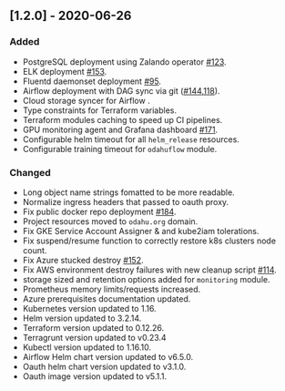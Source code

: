 ## [1.2.0] - 2020-06-26

### Added

- PostgreSQL deployment using Zalando operator [#123](https://git.epam.com/epmd-legn/legion-cicd/issues/123).
- ELK deployment [#153](https://git.epam.com/epmd-legn/legion-cicd/-/issues/153).
- Fluentd daemonset deployment [#95](https://git.epam.com/epmd-legn/legion-cicd/-/issues/95).
- Airflow deployment with DAG sync via git ([#144](https://git.epam.com/epmd-legn/legion-cicd/-/issues/144),[118](https://git.epam.com/epmd-legn/legion-cicd/issues/118)).
- Cloud storage syncer for Airflow .
- Type constraints for Terraform variables.
- Terraform modules caching to speed up CI pipelines.
- GPU monitoring agent and Grafana dashboard [#171](https://github.com/odahu/odahu-flow/issues/171).
- Configurable helm timeout for all `helm_release` resources.
- Configurable training timeout for `odahuflow` module.

### Changed
- Long object name strings fomatted to be more readable.
- Normalize ingress headers that passed to oauth proxy.
- Fix public docker repo deployment [#184](https://github.com/odahu/odahu-flow/issues/184).
- Project resources moved to `odahu.org` domain.
- Fix GKE Service Account Assigner & and kube2iam tolerations.
- Fix suspend/resume function to correctly restore k8s clusters node count.
- Fix Azure stucked destroy [#152](https://git.epam.com/epmd-legn/legion-cicd/-/issues/152).
- Fix AWS environment destroy failures with new cleanup script [#114](https://git.epam.com/epmd-legn/legion-cicd/-/issues/114).
- storage sized and retention options added for `monitoring` module.
- Prometheus memory limits/requests increased.
- Azure prerequisites documentation updated.
- Kubernetes version updated to 1.16.
- Helm version updated to 3.2.14.
- Terraform version updated to 0.12.26.
- Terragrunt version updated to v0.23.4
- Kubectl version updated to 1.16.10.
- Airflow Helm chart version updated to v6.5.0.
- Oauth helm chart version updated to v3.1.0.
- Oauth image version updated to v5.1.1.
